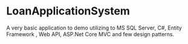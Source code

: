# LoanApplicationSystem
A very basic application to demo utilizing to MS SQL Server, C#, Entity Framework , Web API, ASP.Net Core MVC and few design patterns.
